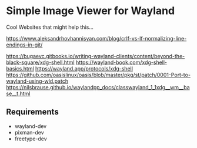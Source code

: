 # Simple Image Viewer for Wayland

Cool Websites that might help this...

https://www.aleksandrhovhannisyan.com/blog/crlf-vs-lf-normalizing-line-endings-in-git/

https://bugaevc.gitbooks.io/writing-wayland-clients/content/beyond-the-black-square/xdg-shell.html
https://wayland-book.com/xdg-shell-basics.html
https://wayland.app/protocols/xdg-shell
https://github.com/oasislinux/oasis/blob/master/pkg/st/patch/0001-Port-to-wayland-using-wld.patch
https://nilsbrause.github.io/waylandpp_docs/classwayland_1_1xdg__wm__base__t.html

## Requirements

* wayland-dev
* pixman-dev
* freetype-dev

